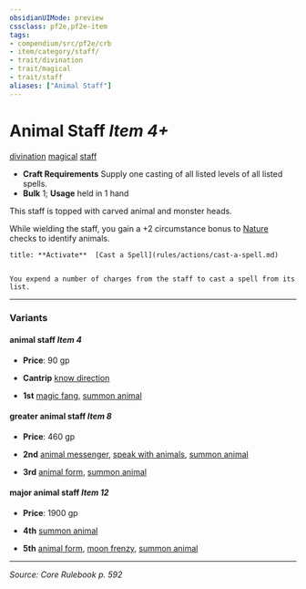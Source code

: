 ```yaml
---
obsidianUIMode: preview
cssclass: pf2e,pf2e-item
tags:
- compendium/src/pf2e/crb
- item/category/staff/
- trait/divination
- trait/magical
- trait/staff
aliases: ["Animal Staff"]
---
```

# Animal Staff *Item 4+*  
[divination](divination.md "Divination School Trait")  [magical](magical.md "Magical Item Trait")  [staff](Reference/Rules/Traits/staff.md "Staff Item Trait")  

- **Craft Requirements** Supply one casting of all listed levels of all listed spells.
- **Bulk** 1; **Usage** held in 1 hand

This staff is topped with carved animal and monster heads.

While wielding the staff, you gain a +2 circumstance bonus to [Nature](skills.md#Nature) checks to identify animals.

```ad-embed-ability
title: **Activate**  [Cast a Spell](rules/actions/cast-a-spell.md)


You expend a number of charges from the staff to cast a spell from its list.
```

---

### Variants

#### animal staff *Item 4*

- **Price**: 90 gp

- **Cantrip** [know direction](know-direction.md)
- **1st** [magic fang](magic-fang.md), [summon animal](summon-animal.md)

#### greater animal staff *Item 8*

- **Price**: 460 gp

- **2nd** [animal messenger](animal-messenger.md), [speak with animals](speak-with-animals.md), [summon animal](summon-animal.md)
- **3rd** [animal form](animal-form.md), [summon animal](summon-animal.md)

#### major animal staff *Item 12*

- **Price**: 1900 gp

- **4th** [summon animal](summon-animal.md)
- **5th** [animal form](animal-form.md), [moon frenzy](Reference/Compendium/Spells/moon-frenzy.md), [summon animal](summon-animal.md)

---
*Source: Core Rulebook p. 592*